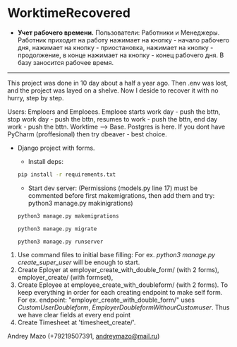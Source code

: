 # WorktimeRecovered
- **Учет рабочего времени.**
Пользователи: Работники и Менеджеры.
Работник приходит на работу нажимает на кнопку - начало рабочего дня, нажимает на кнопку - приостановка, нажимает на кнопку - продолжение, в конце нажимает на кнопку - конец рабочего дня. В базу заносится рабочее время.
____________________________
This project was done in 10 day about a half a year ago. Then .env was lost, and the project was layed on a shelve. Now I deside to recover it with no hurry, step by step.

Users: Emploers and Emploees. Emploee starts work day - push the bttn, stop work day - push the bttn, resumes to work - push the bttn, end day work - push the bttn. Worktime --> Base. Postgres is here. If you dont have PyCharm (proffesional) then try dbeaver - best choice.

- Django project with forms. 
    - Install deps:

    ```cmd
    pip install -r requirements.txt
    ```

    - Start dev server:
    (Permissions (models.py line 17) must be commented before first makemigrations, then add them and try: python3 manage.py makinigrations)

    ```cmd
    python3 manage.py makemigrations 
    ```

     ```cmd
    python3 manage.py migrate
    ```

    ```cmd
    python3 manage.py runserver
    ```



1. Use command files to initial base filling: For ex. _python3 manage.py create_super_user_ will be enough to start.
2. Create Eployer at employer_create_with_double_form/ (with 2 forms), employer_create/ (with formset), 
3. Create Eployee at employee_create_with_doubleform/ (with 2 forms).
To keep everything in order for each creating endpoint to make self form. For ex. endpoint: "employer_create_with_double_form/" uses _CustomUserDoubleform_, _EmployerDoubleformWithourCustomuser_. Thus we have clear fields at every end point
4. Create Timesheet at 'timesheet_create/'. 

Andrey Mazo (+79219507391, andreymazo@mail.ru)